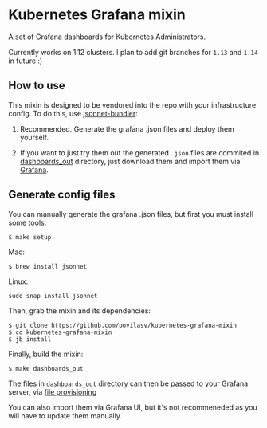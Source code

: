 # Kubernetes Grafana mixin

A set of Grafana dashboards for Kubernetes Administrators.

Currently works on 1.12 clusters. I plan to add git branches for `1.13` and `1.14` in future :)

## How to use

This mixin is designed to be vendored into the repo with your infrastructure config.
To do this, use [jsonnet-bundler](https://github.com/jsonnet-bundler/jsonnet-bundler):

1) Recommended. Generate the grafana .json files and deploy them yourself.

2) If you want to just try them out the generated `.json` files are commited in [dashboards_out]() directory, just download them and import them via [Grafana](https://grafana.com/docs/reference/export_import/#importing-a-dashboard).

## Generate config files

You can manually generate the grafana .json files, but first you must install some tools:

```
$ make setup
```

Mac: 
```
$ brew install jsonnet
```

Linux:
```
sudo snap install jsonnet
```

Then, grab the mixin and its dependencies:

```
$ git clone https://github.com/povilasv/kubernetes-grafana-mixin
$ cd kubernetes-grafana-mixin
$ jb install
```

Finally, build the mixin:

```
$ make dashboards_out
```

The files in `dashboards_out` directory can then be passed to your Grafana server, via [file provisioning](https://grafana.com/docs/administration/provisioning/#dashboards)

You can also import them via Grafana UI, but it's not recommeneded as you will have to update them manually.
